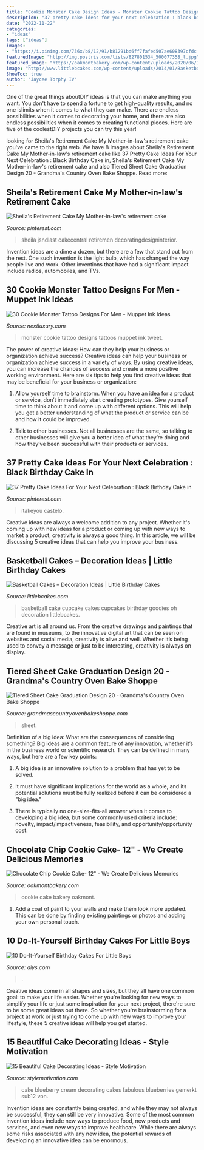 ```yaml
---
title: "Cookie Monster Cake Design Ideas - Monster Cookie Tattoo Designs Tattoos Muppet Ink Tweet"
description: "37 pretty cake ideas for your next celebration : black birthday cake in"
date: "2022-11-22"
categories:
- "ideas"
tags: ["ideas"]
images:
- "https://i.pinimg.com/736x/b8/12/91/b81291bd6ff7fafed507ae608397cfdc.jpg"
featuredImage: "http://img.postris.com/lists/827801534_500077358_l.jpg"
featured_image: "https://oakmontbakery.com/wp-content/uploads/2020/06/12-Cookie-Cake-with-Rosettes-1.jpg"
image: "http://www.littlebcakes.com/wp-content/uploads/2014/01/Basketball-Cupcake-Cake.jpg"
ShowToc: true
author: "Jaycee Torphy IV"
---
```



One of the great things aboutDIY ideas is that you can make anything you want. You don't have to spend a fortune to get high-quality results, and no one islimits when it comes to what they can make. There are endless possibilities when it comes to decorating your home, and there are also endless possibilities when it comes to creating functional pieces. Here are five of the coolestDIY projects you can try this year!

	

		
looking for Sheila&#039;s Retirement Cake My Mother-in-law&#039;s retirement cake you've came to the right web. We have 8 Images about Sheila&#039;s Retirement Cake My Mother-in-law&#039;s retirement cake like 37 Pretty Cake Ideas For Your Next Celebration : Black Birthday Cake in, Sheila&#039;s Retirement Cake My Mother-in-law&#039;s retirement cake and also Tiered Sheet Cake Graduation Design 20 - Grandma&#039;s Country Oven Bake Shoppe. Read more:
		
    
## Sheila&#039;s Retirement Cake My Mother-in-law&#039;s Retirement Cake

<img loading=lazy src="https://i.pinimg.com/736x/b8/12/91/b81291bd6ff7fafed507ae608397cfdc.jpg" onerror="this.onerror=null;this.src='https://tse3.mm.bing.net/th?id=OIP.pys7eajPR1bABBvMeX8MmAHaLD&amp;pid=15.1';" alt="Sheila&#039;s Retirement Cake My Mother-in-law&#039;s retirement cake">

_Source: pinterest.com_

>sheila jsndlast cakecentral retiremen decoratingdesigninterior. 

	

Invention ideas are a dime a dozen, but there are a few that stand out from the rest. One such invention is the light bulb, which has changed the way people live and work. Other inventions that have had a significant impact include radios, automobiles, and TVs.

    
## 30 Cookie Monster Tattoo Designs For Men - Muppet Ink Ideas

<img loading=lazy src="http://nextluxury.com/wp-content/uploads/masculine-cookie-monster-tattoos-for-men-on-back-of-leg.jpg" onerror="this.onerror=null;this.src='https://tse2.mm.bing.net/th?id=OIP.LqNf-2_yzk7j7ALKredAYgHaHa&amp;pid=15.1';" alt="30 Cookie Monster Tattoo Designs For Men - Muppet Ink Ideas">

_Source: nextluxury.com_

>monster cookie tattoo designs tattoos muppet ink tweet. 

	

The power of creative ideas: How can they help your business or organization achieve success?
Creative ideas can help your business or organization achieve success in a variety of ways. By using creative ideas, you can increase the chances of success and create a more positive working environment. Here are six tips to help you find creative ideas that may be beneficial for your business or organization:
1. Allow yourself time to brainstorm. When you have an idea for a product or service, don’t immediately start creating prototypes. Give yourself time to think about it and come up with different options. This will help you get a better understanding of what the product or service can be and how it could be improved.

2. Talk to other businesses. Not all businesses are the same, so talking to other businesses will give you a better idea of what they’re doing and how they’ve been successful with their products or services.

    
## 37 Pretty Cake Ideas For Your Next Celebration : Black Birthday Cake In

<img loading=lazy src="https://i.pinimg.com/736x/ad/06/da/ad06da49435a380661b7ae4b18d7ca8e.jpg" onerror="this.onerror=null;this.src='https://tse2.mm.bing.net/th?id=OIP.nie-qyMoBjH55tfHg_lXsAHaLv&amp;pid=15.1';" alt="37 Pretty Cake Ideas For Your Next Celebration : Black Birthday Cake in">

_Source: pinterest.com_

>itakeyou castelo. 

	

Creative ideas are always a welcome addition to any project. Whether it's coming up with new ideas for a product or coming up with new ways to market a product, creativity is always a good thing. In this article, we will be discussing 5 creative ideas that can help you improve your business.

    
## Basketball Cakes – Decoration Ideas | Little Birthday Cakes

<img loading=lazy src="http://www.littlebcakes.com/wp-content/uploads/2014/01/Basketball-Cupcake-Cake.jpg" onerror="this.onerror=null;this.src='https://tse4.mm.bing.net/th?id=OIP.jBg7Su2OtLfE5aUZGIUaugHaFj&amp;pid=15.1';" alt="Basketball Cakes – Decoration Ideas | Little Birthday Cakes">

_Source: littlebcakes.com_

>basketball cake cupcake cakes cupcakes birthday goodies oh decoration littlebcakes. 

	

Creative art is all around us. From the creative drawings and paintings that are found in museums, to the innovative digital art that can be seen on websites and social media, creativity is alive and well. Whether it’s being used to convey a message or just to be interesting, creativity is always on display.

    
## Tiered Sheet Cake Graduation Design 20 - Grandma&#039;s Country Oven Bake Shoppe

<img loading=lazy src="https://grandmascountryovenbakeshoppe.com/wp-content/uploads/2018/04/IMG_20180419_133848-e1524239984731.jpg" onerror="this.onerror=null;this.src='https://tse1.mm.bing.net/th?id=OIP.VGJmD-LWu43wsGRPyEvIdQHaEf&amp;pid=15.1';" alt="Tiered Sheet Cake Graduation Design 20 - Grandma&#039;s Country Oven Bake Shoppe">

_Source: grandmascountryovenbakeshoppe.com_

>sheet. 

	

Definition of a big idea: What are the consequences of considering something?
Big ideas are a common feature of any innovation, whether it’s in the business world or scientific research. They can be defined in many ways, but here are a few key points:
1. A big idea is an innovative solution to a problem that has yet to be solved.

2. It must have significant implications for the world as a whole, and its potential solutions must be fully realized before it can be considered a "big idea."

3. There is typically no one-size-fits-all answer when it comes to developing a big idea, but some commonly used criteria include: novelty, impact/impactiveness, feasibility, and opportunity/opportunity cost. 

    
## Chocolate Chip Cookie Cake- 12&quot; - We Create Delicious Memories

<img loading=lazy src="https://oakmontbakery.com/wp-content/uploads/2020/06/12-Cookie-Cake-with-Rosettes-1.jpg" onerror="this.onerror=null;this.src='https://tse1.mm.bing.net/th?id=OIP.rpr6aQAxTvwnJWSx5h3ifwHaHa&amp;pid=15.1';" alt="Chocolate Chip Cookie Cake- 12&quot; - We Create Delicious Memories">

_Source: oakmontbakery.com_

>cookie cake bakery oakmont. 

	

1. Add a coat of paint to your walls and make them look more updated. This can be done by finding existing paintings or photos and adding your own personal touch. 

    
## 10 Do-It-Yourself Birthday Cakes For Little Boys

<img loading=lazy src="https://cdn.diys.com/wp-content/uploads/2015/06/Monster-Trucks-Cake.jpg" onerror="this.onerror=null;this.src='https://tse1.mm.bing.net/th?id=OIP.7RLmGPNo_51H4SscmkMlMgHaLH&amp;pid=15.1';" alt="10 Do-It-Yourself Birthday Cakes For Little Boys">

_Source: diys.com_

>. 

	

Creative ideas come in all shapes and sizes, but they all have one common goal: to make your life easier. Whether you're looking for new ways to simplify your life or just some inspiration for your next project, there're sure to be some great ideas out there. So whether you're brainstorming for a project at work or just trying to come up with new ways to improve your lifestyle, these 5 creative ideas will help you get started.

    
## 15 Beautiful Cake Decorating Ideas - Style Motivation

<img loading=lazy src="http://img.postris.com/lists/827801534_500077358_l.jpg" onerror="this.onerror=null;this.src='https://tse3.mm.bing.net/th?id=OIP.kIzL5AUj-wv7nuexuOnsAwHaLH&amp;pid=15.1';" alt="15 Beautiful Cake Decorating Ideas - Style Motivation">

_Source: stylemotivation.com_

>cake blueberry cream decorating cakes fabulous blueberries gemerkt sub12 von. 

	

Invention ideas are constantly being created, and while they may not always be successful, they can still be very innovative. Some of the most common invention ideas include new ways to produce food, new products and services, and even new ways to improve healthcare. While there are always some risks associated with any new idea, the potential rewards of developing an innovative idea can be enormous.

